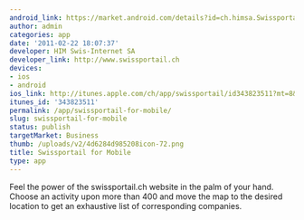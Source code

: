 ```yaml
---
android_link: https://market.android.com/details?id=ch.himsa.SwissportailMobile
author: admin
categories: app
date: '2011-02-22 18:07:37'
developer: HIM Swis-Internet SA
developer_link: http://www.swissportail.ch
devices: 
- ios
- android
ios_link: http://itunes.apple.com/ch/app/swissportail/id343823511?mt=8&uo=4
itunes_id: '343823511'
permalink: /app/swissportail-for-mobile/
slug: swissportail-for-mobile
status: publish
targetMarket: Business
thumb: /uploads/v2/4d6284d985208icon-72.png
title: Swissportail for Mobile
type: app
---
```


Feel the power of the swissportail.ch website in the palm of your hand.
Choose an activity upon more than 400 and move the map to the desired location to get an exhaustive list of corresponding companies.